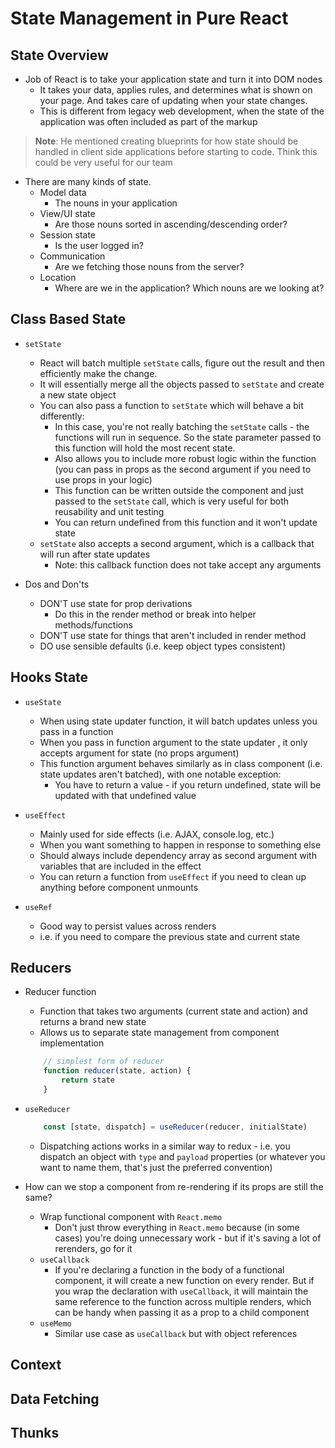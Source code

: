 # State Management in Pure React

## State Overview

- Job of React is to take your application state and turn it into DOM nodes
    - It takes your data, applies rules, and determines what is shown on your page. And takes care of updating when your state changes.
    - This is different from legacy web development, when the state of the application was often included as part of the markup
 
> **Note**: He mentioned creating blueprints for how state should be handled in client side applications before starting to code. Think this could be very useful for our team

- There are many kinds of state.
    - Model data
        - The nouns in your application
    - View/UI state
        - Are those nouns sorted in ascending/descending order?
    - Session state
        - Is the user logged in?
    - Communication
        - Are we fetching those nouns from the server?
    - Location
        - Where are we in the application? Which nouns are we looking at?

## Class Based State

- `setState`
    - React will batch multiple `setState` calls, figure out the result and then efficiently make the change.
    - It will essentially merge all the objects passed to `setState` and create a new state object
    - You can also pass a function to `setState` which will behave a bit differently:
        - In this case, you're not really batching the `setState` calls - the functions will run in sequence. So the state parameter passed to this function will hold the most recent state.
        - Also allows you to include more robust logic within the function (you can pass in props as the second argument if you need to use props in your logic)
        - This function can be written outside the component and just passed to the `setState` call, which is very useful for both reusability and unit testing
        - You can return undefined from this function and it won't update state
    - `setState` also accepts a second argument, which is a callback that will run after state updates
        - Note: this callback function does not take accept any arguments

- Dos and Don'ts
    - DON'T use state for prop derivations
        - Do this in the render method or break into helper methods/functions
    - DON'T use state for things that aren't included in render method
    - DO use sensible defaults (i.e. keep object types consistent)

## Hooks State
- `useState`
    - When using state updater function, it will batch updates unless you pass in a function
    - When you pass in function argument to the state updater , it only accepts argument for state (no props argument)
    - This function argument behaves similarly as in class component (i.e. state updates aren't batched), with one notable exception:
        - You have to return a value - if you return undefined, state will be updated with that undefined value

- `useEffect`
    - Mainly used for side effects (i.e. AJAX, console.log, etc.)
    - When you want something to happen in response to something else
    - Should always include dependency array as second argument with variables that are included in the effect
    - You can return a function from `useEffect` if you need to clean up anything before component unmounts 

- `useRef`
    - Good way to persist values across renders
    - i.e. if you need to compare the previous state and current state

## Reducers
- Reducer function
    - Function that takes two arguments (current state and action) and returns a brand new state
    - Allows us to separate state management from component implementation
    ```javascript
        // simplest form of reducer
        function reducer(state, action) {
            return state
        }
    ```

- `useReducer`
    ```javascript
        const [state, dispatch] = useReducer(reducer, initialState)
    ```
    - Dispatching actions works in a similar way to redux - i.e. you dispatch an object with `type` and `payload` properties (or whatever you want to name them, that's just the preferred convention)

- How can we stop a component from re-rendering if its props are still the same?
    - Wrap functional component with `React.memo`
        - Don't just throw everything in `React.memo` because (in some cases) you're doing unnecessary work - but if it's saving a lot of rerenders, go for it
    - `useCallback`
        - If you're declaring a function in the body of a functional component, it will create a new function on every render. But if you wrap the declaration with `useCallback`, it will maintain the same reference to the function across multiple renders, which can be handy when passing it as a prop to a child component
    - `useMemo`
        - Similar use case as `useCallback` but with object references

## Context

## Data Fetching

## Thunks